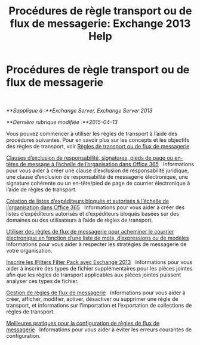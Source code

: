 ﻿---
title: 'Procédures de règle transport ou de flux de messagerie: Exchange 2013 Help'
TOCTitle: Procédures de règle transport ou de flux de messagerie
ms:assetid: f45f6eef-9e35-4ef4-97fa-1f6e277d14a1
ms:mtpsurl: https://technet.microsoft.com/fr-fr/library/Dn600440(v=EXCHG.150)
ms:contentKeyID: 61060524
ms.date: 04/24/2018
mtps_version: v=EXCHG.150
ms.translationtype: HT
---

# Procédures de règle transport ou de flux de messagerie

 

_**Sapplique à :**Exchange Server, Exchange Server 2013_

_**Dernière rubrique modifiée :**2015-04-13_

Vous pouvez commencer à utiliser les règles de transport à l’aide des procédures suivantes. Pour en savoir plus sur les concepts et les objectifs des règles de transport, voir [Règles de transport ou de flux de messagerie](mail-flow-rules-transport-rules-in-exchange-2013-exchange-2013-help.md).

[Clauses d’exclusion de responsabilité, signatures, pieds de page ou en-têtes de message à l’échelle de l’organisation dans Office 365](https://technet.microsoft.com/fr-fr/library/dn600323\(v=exchg.150\))   Informations pour vous aider à créer une clause d’exclusion de responsabilité juridique, une clause d’exclusion de responsabilité de messagerie électronique, une signature cohérente ou un en-tête/pied de page de courrier électronique à l’aide de règles de transport.

[Création de listes d’expéditeurs bloqués et autorisés à l’échelle de l’organisation dans Office 365](https://technet.microsoft.com/fr-fr/library/dn198251\(v=exchg.150\))   Informations pour vous aider à créer des listes d’expéditeurs autorisés et d’expéditeurs bloqués basées sur des domaines ou des utilisateurs à l’aide de règles de transport.

[Utiliser des règles de flux de messagerie pour acheminer le courrier électronique en fonction d’une liste de mots, d’expressions ou de modèles](use-mail-flow-rules-to-route-email-based-on-a-list-of-words-phrases-or-patterns-exchange-2013-help.md) Informations pour vous aider à respecter les stratégies de messagerie de votre organisation.

[Inscrire les IFilters Filter Pack avec Exchange 2013](register-filter-pack-ifilters-with-exchange-2013-exchange-2013-help.md)   Informations pour vous aider à inscrire des types de fichier supplémentaires pour les pièces jointes afin que les règles de transport applicables aux pièces jointes puissent analyser ces types de fichier.

[Gestion de règles de flux de messagerie](manage-mail-flow-rules-exchange-2013-help.md)   Informations pour vous aider à créer, afficher, modifier, activer, désactiver ou supprimer une règle de transport, et informations sur l’importation et l’exportation de collections de règles de transport.

[Meilleures pratiques pour la configuration de règles de flux de messagerie](best-practices-for-configuring-mail-flow-rules-exchange-2013-help.md)   Informations pour vous aider à éviter les erreurs courantes de configuration.

